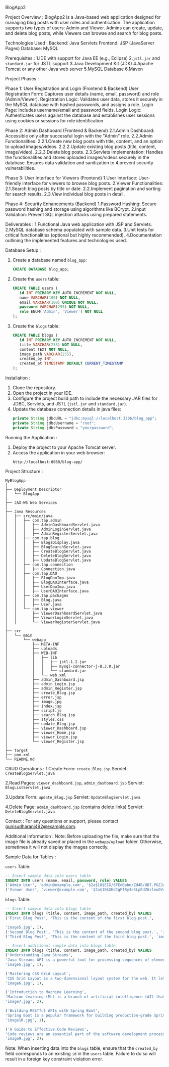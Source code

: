 BlogApp2

Project Overview :
   BlogApp2 is a Java-based web application designed for managing blog posts with user roles and authentication. The application supports two types of users: Admin and Viewer. Admins can create, update, and delete blog posts, while Viewers can browse and search for blog posts.

Technologies Used :
   Backend: Java Servlets
   Frontend: JSP (JavaServer Pages)
   Database: MySQL

Prerequisites :
   1.IDE with support for Java EE (e.g., Eclipse)
   2.`jstl.jar` and `standard.jar` for JSTL support
   3.Java Development Kit (JDK)
   4.Apache Tomcat or any other Java web server
   5.MySQL Database
   6.Maven

Project Phases :

   Phase 1: User Registration and Login (Frontend & Backend)
      User Registration Form: Captures user details (name, email, password) and role (Admin/Viewer).
      Registration Logic: Validates user data, stores it securely in the MySQL database with hashed passwords, and assigns a role.
      Login Page: Includes username/email and password fields.
      Login Logic: Authenticates users against the database and establishes user sessions using cookies or sessions for role identification.

   Phase 2: Admin Dashboard (Frontend & Backend)
      2.1.Admin Dashboard: Accessible only after successful login with the "Admin" role.
      2.2.Admin Functionalities:
         2.2.1.Create new blog posts with title, content, and an option to upload images/videos.
         2.2.2.Update existing blog posts (title, content, image/video).
         2.2.3.Delete blog posts.
      2.3.Servlets Implementation: Handles the functionalities and stores uploaded images/videos securely in the database. Ensures data validation and sanitization to 4.prevent security vulnerabilities.

   Phase 3: User Interface for Viewers (Frontend)
      1.User Interface: User-friendly interface for viewers to browse blog posts.
      2.Viewer Functionalities:
         2.1.Search blog posts by title or date.
         2.2.Implement pagination and sorting for search results.
         2.3.View individual blog posts in detail.

   Phase 4: Security Enhancements (Backend)
      1.Password Hashing: Secure password hashing and storage using algorithms like BCrypt.
      2.Input Validation: Prevent SQL injection attacks using prepared statements.

Deliverables :
   1.Functional Java web application with JSP and Servlets.
   2.MySQL database schema populated with sample data.
   3.Unit tests for critical functionalities (optional but highly recommended).
   4.Documentation outlining the implemented features and technologies used.


Database Setup :
   1. Create a database named `blog_app`:
      ```sql
      CREATE DATABASE blog_app;
      ```

   2. Create the `users` table:
      ```sql
      CREATE TABLE users (
         id INT PRIMARY KEY AUTO_INCREMENT NOT NULL,
         name VARCHAR(100) NOT NULL,
         email VARCHAR(100) UNIQUE NOT NULL,
         password VARCHAR(255) NOT NULL,
         role ENUM('Admin', 'Viewer') NOT NULL
      );
      ```

   3. Create the `blogs` table:
      ```sql
      CREATE TABLE blogs (
         id INT PRIMARY KEY AUTO_INCREMENT NOT NULL,
         title VARCHAR(255) NOT NULL,
         content TEXT NOT NULL,
         image_path VARCHAR(255),
         created_by INT,
         created_at TIMESTAMP DEFAULT CURRENT_TIMESTAMP
      );
      ```
Installation :
   1. Clone the repository.
   2. Open the project in your IDE.
   3. Configure the project build path to include the necessary JAR files for JDBC, Servlets, and JSTL (`jstl.jar` and `standard.jar`).
   4. Update the database connection details in java files:
      ```java
      private String jdbcURL = "jdbc:mysql://localhost:3306/blog_app";
      private String jdbcUsername = "root";
      private String jdbcPassword = "yourpassword";
      ```

Running the Application :
   1. Deploy the project to your Apache Tomcat server.
   2. Access the application in your web browser:
      ```
      http://localhost:8080/blog-app/
      ```

Project Structure :
```
MyBlogApp
│
├── Deployment Descriptor
│   └── BlogApp
│
├── JAX-WS Web Services
│
├── Java Resources
│   ├── src/main/java
│   │   ├── com.tap.admin
│   │   │   ├── AdminDashboardServlet.java
│   │   │   ├── AdminLoginServlet.java
│   │   │   ├── AdminRegisterServlet.java
│   │   ├── com.tap.blog
│   │   │   ├── BlogsDisplay.java
│   │   │   ├── BlogSearchServlet.java
│   │   │   ├── CreateBlogServlet.java
│   │   │   ├── DeleteBlogServlet.java
│   │   │   ├── UpdateBlogServlet.java
│   │   ├── com.tap.connection
│   │   │   ├── Connection.java
│   │   ├── com.tap.DAO
│   │   │   ├── BlogDaoImp.java
│   │   │   ├── BlogDAOInterface.java
│   │   │   ├── UserDaoImp.java
│   │   │   ├── UserDAOInterface.java
│   │   ├── com.tap.packages
│   │   │   ├── Blog.java
│   │   │   ├── User.java
│   │   └── com.tap.viewer
│   │       ├── ViewerDashboardServlet.java
│   │       ├── ViewerLoginServlet.java
│   │       └── ViewerRegisterServlet.java
│
├── src
│   └── main
│       └── webapp
│           ├── META-INF
│           ├── uploads
│           ├── WEB-INF
│           │   ├── lib
│           │   │   ├── jstl-1.2.jar
│           │   │   ├── mysql-connector-j-8.3.0.jar
│           │   │   └── standard.jar
│           │   └── web.xml
│           ├── admin_Dashboard.jsp
│           ├── admin_Login.jsp
│           ├── admin_Register.jsp
│           ├── create_Blog.jsp
│           ├── error.jsp
│           ├── image.jpg
│           ├── index.jsp
│           ├── script.js
│           ├── search_Blog.jsp
│           ├── styles.css
│           ├── update_Blog.jsp
│           ├── viewer_Dashboard.jsp
│           ├── viewer_Home.jsp
│           ├── viewer_Login.jsp
│           └── viewer_Register.jsp
│
├── target
├── pom.xml
└── README.md
```

CRUD Operations :
   1.Create
      Form: `create_Blog.jsp`
      Servlet: `CreateBlogServlet.java`

   2.Read
      Pages: `viewer_dashboard.jsp`, `admin_dashboard.jsp`
      Servlet: `BlogListServlet.java`

   3.Update
      Form: `update_Blog.jsp`
      Servlet: `UpdateBlogServlet.java`

   4.Delete
      Page: `admin_dashboard.jsp` (contains delete links)
      Servlet: `DeleteBlogServlet.java`

Contact :
   For any questions or support, please contact [gunisudharani492@example.com](mailto:gunisudharani492@example.com).

Additional Information :
   Note: Before uploading the file, make sure that the image file is already saved or placed in the `webapp/upload` folder. Otherwise, sometimes it will not display the images correctly.

Sample Data for Tables :

   `users` Table:
   ```sql
   -- Insert sample data into users table
   INSERT INTO users (name, email, password, role) VALUES
   ('Admin User', 'admin@example.com', '$2a$10$EIX/8FEoBpbn/Zd4B/UD7.PGZJwHV1FDhOd5LvQxYkKoZ0bhKGG2y', 'Admin'), -- password: admin123
   ('Viewer User', 'viewer@example.com', '$2a$10$XKdJgPf8y3e3LpEdZ6zleuOV4Eq8ufmMKYf7zUP6WZ76EZAxzOFUC', 'Viewer'); -- password: viewer123
   ```

   `blogs` Table:
   ```sql
   -- Insert sample data into blogs table
   INSERT INTO blogs (title, content, image_path, created_by) VALUES
   ('First Blog Post', 'This is the content of the first blog post.',

   'image5.jpg', 1),
   ('Second Blog Post', 'This is the content of the second blog post.', 'image6.jpg', 1),
   ('Third Blog Post', 'This is the content of the third blog post.', 'image7.jpg', 2);

   -- Insert additional sample data into blogs table
   INSERT INTO blogs (title, content, image_path, created_by) VALUES
   ('Understanding Java Streams', 
   'Java Streams API is a powerful tool for processing sequences of elements. Introduced in Java 8, it allows for functional-style operations on streams of elements, such as map-reduce transformations. The Streams API can be used to perform a variety of operations, such as filtering, mapping, and reducing, in a declarative manner. This post explores the basics of Java Streams and provides examples on how to leverage its capabilities for more readable and maintainable code.', 
   'image5.jpg', 1),

   ('Mastering CSS Grid Layout', 
   'CSS Grid Layout is a two-dimensional layout system for the web. It lets you create complex layouts on the web more easily and consistently across browsers. Grid Layout excels at dividing a page into major regions or defining the relationship in terms of size, position, and layer between parts of a control built from HTML primitives. This article covers the fundamentals of CSS Grid Layout and provides practical examples to help you master this powerful layout system.', 
   'image6.jpg', 1),

   ('Introduction to Machine Learning', 
   'Machine Learning (ML) is a branch of artificial intelligence (AI) that focuses on building systems that learn from data, identify patterns, and make decisions with minimal human intervention. ML algorithms use historical data as input to predict new output values. This blog post delves into the basics of machine learning, its applications, and the different types of machine learning algorithms, providing a solid foundation for beginners.', 
   'image7.jpg', 2),

   ('Building RESTful APIs with Spring Boot', 
   'Spring Boot is a popular framework for building production-grade Spring-based applications with minimal effort. It provides a range of features that make it easy to create stand-alone, production-grade Spring-based applications. This post walks through the process of building RESTful APIs using Spring Boot, covering key concepts such as controllers, services, and repositories, and provides code examples to demonstrate the implementation.', 
   'image10.jpg', 1),

   ('A Guide to Effective Code Reviews', 
   'Code reviews are an essential part of the software development process. They help improve code quality, share knowledge among team members, and ensure that coding standards are followed. This article discusses best practices for conducting effective code reviews, including how to give constructive feedback, the importance of readability and maintainability, and tips for reviewers and authors to get the most out of the process.', 
   'image9.jpg', 2);
   ```

Note: When inserting data into the `blogs` table, ensure that the `created_by` field corresponds to an existing `id` in the `users` table. Failure to do so will result in a foreign key constraint violation error.
```
